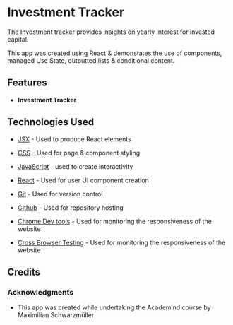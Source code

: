 # Investment Tracker

The Investment tracker provides insights on yearly interest for invested capital.

This app was created using React & demonstates the use of components, managed Use State, outputted lists & conditional content. 

## Features

* **Investment Tracker**

## Technologies Used

* [JSX](https://legacy.reactjs.org/docs/introducing-jsx.html) - Used to produce React elements

* [CSS](https://www.w3schools.com/css/) - Used for page & component styling

* [JavaScript](https://developer.mozilla.org/en-US/docs/Web/JavaScript) - used to create interactivity

* [React](https://react.dev/) - Used for user UI component creation

* [Git](https://git-scm.com/) - Used for version control

* [Github](https://github.com/) - Used for repository hosting

* [Chrome Dev tools](https://developers.google.com/web/tools/chrome-devtools) - Used for monitoring the responsiveness of the website

* [Cross Browser Testing](https://crossbrowsertesting.com/) - Used for monitoring the responsiveness of the website

## Credits

### Acknowledgments

* This app was created while undertaking the Academind course by Maximilian Schwarzmüller